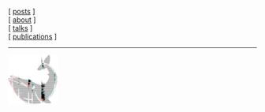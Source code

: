 [ [posts](/home.md) ]  
[ [about](/about.md) ]  
[ [talks](/talks.md) ]  
[ [publications](/publications.md) ]  

---

![](/img/avalogo-small.png)

